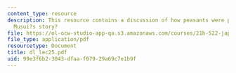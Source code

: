 ```yaml
---
content_type: resource
description: This resource contains a discussion of how peasants were portrayed in
  Musui?s story?
file: https://ol-ocw-studio-app-qa.s3.amazonaws.com/courses/21h-522-japan-in-the-age-of-the-samurai-history-and-film-fall-2006/99e3f6b23043dfaaf07929a69c7e1b9f_dl_lec25.pdf
file_type: application/pdf
resourcetype: Document
title: dl_lec25.pdf
uid: 99e3f6b2-3043-dfaa-f079-29a69c7e1b9f
---
```

